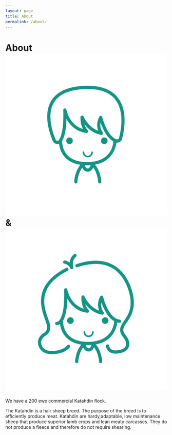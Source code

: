```yaml
---
layout: page
title: About
permalink: /about/
---
```


# About ![David](/static/img/david.png) & ![Karen](/static/img/karen.png)

We have a 200 ewe commercial Katahdin flock. 

The Katahdin is a hair sheep breed. The purpose of the breed is to efficiently produce meat. Katahdin are hardy,adaptable, low maintenance sheep that produce superior lamb crops and lean meaty carcasses. They do not produce a fleece and therefore do not require shearing. 
